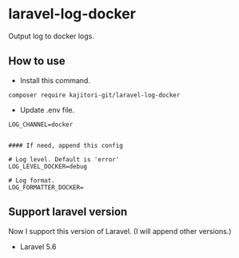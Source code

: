 # laravel-log-docker
Output log to docker logs.  

## How to use
- Install this command.

```
composer require kajitori-git/laravel-log-docker
```

- Update .env file.

```
LOG_CHANNEL=docker


#### If need, append this config

# Log level. Default is 'error'
LOG_LEVEL_DOCKER=debug  

# Log format.
LOG_FORMATTER_DOCKER=  
```


## Support laravel version
Now I support this version of Laravel. (I will append other versions.)

- Laravel 5.6